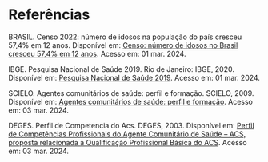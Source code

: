 # Referências

BRASIL. Censo 2022: número de idosos na população do país cresceu 57,4% em 12 anos. Disponível em: [Censo: número de idosos no Brasil cresceu 57,4% em 12 anos](https://www.gov.br/secom/pt-br/assuntos/noticias/2023/10/censo-2022-numero-de-idosos-na-populacao-do-pais-cresceu-57-4-em-12-anos). Acesso em: 01 mar. 2024.

IBGE. Pesquisa Nacional de Saúde 2019. Rio de Janeiro: IBGE, 2020. Disponível em: [Pesquisa Nacional de Saúde
2019](https://agenciadenoticias.ibge.gov.br/media/com_mediaibge/arquivos/a09d971b8c3d3aebfe7e686cc221bc3d.pdf). Acesso em: 01 mar. 2024.

SCIELO. Agentes comunitários de saúde: perfil e formação. SCIELO, 2009. Disponível em: [Agentes comunitários de saúde: perfil e formação](https://www.scielo.br/j/csc/a/ynGgXnSkDM47zhpMcPSpLMG/). Acesso em: 03 mar. 2024.

DEGES. Perfil de Competencia do Acs. DEGES, 2003. Disponível em: [Perfil de Competências Profissionais do Agente
Comunitário de Saúde – ACS, proposta relacionada à
Qualificação Profissional Básica do ACS](https://bvsms.saude.gov.br/bvs/publicacoes/perfil_competencia_acs.pdf). Acesso em: 03 mar. 2024.
